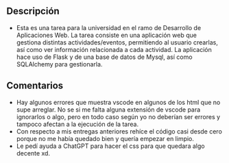 ## Descripción
- Esta es una tarea para la universidad en el ramo de Desarrollo de Aplicaciones Web. La tarea consiste en una aplicación web que gestiona distintas actividades/eventos, permitiendo al usuario crearlas, así como ver información relacionada a cada actividad. La aplicación hace uso de Flask y de una base de datos de Mysql, así como SQLAlchemy para gestionarla. 

## Comentarios
- Hay algunos errores que muestra vscode en algunos de los html que no supe arreglar. No se si me falta alguna extensión de vscode para ignorarlos o algo, pero en todo caso según yo no deberían ser errores y tampoco afectan a la ejecución de la tarea.
- Con respecto a mis entregas anteriores rehíce el código casi desde cero porque no me había quedado bien y quería empezar en limpio.
- Le pedí ayuda a ChatGPT para hacer el css para que quedara algo decente xd.
